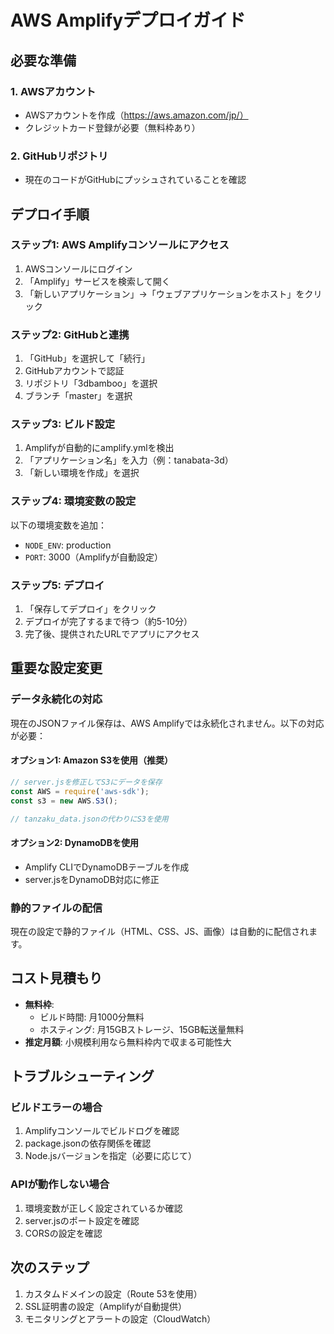 # AWS Amplifyデプロイガイド

## 必要な準備

### 1. AWSアカウント
- AWSアカウントを作成（https://aws.amazon.com/jp/）
- クレジットカード登録が必要（無料枠あり）

### 2. GitHubリポジトリ
- 現在のコードがGitHubにプッシュされていることを確認

## デプロイ手順

### ステップ1: AWS Amplifyコンソールにアクセス
1. AWSコンソールにログイン
2. 「Amplify」サービスを検索して開く
3. 「新しいアプリケーション」→「ウェブアプリケーションをホスト」をクリック

### ステップ2: GitHubと連携
1. 「GitHub」を選択して「続行」
2. GitHubアカウントで認証
3. リポジトリ「3dbamboo」を選択
4. ブランチ「master」を選択

### ステップ3: ビルド設定
1. Amplifyが自動的にamplify.ymlを検出
2. 「アプリケーション名」を入力（例：tanabata-3d）
3. 「新しい環境を作成」を選択

### ステップ4: 環境変数の設定
以下の環境変数を追加：
- `NODE_ENV`: production
- `PORT`: 3000（Amplifyが自動設定）

### ステップ5: デプロイ
1. 「保存してデプロイ」をクリック
2. デプロイが完了するまで待つ（約5-10分）
3. 完了後、提供されたURLでアプリにアクセス

## 重要な設定変更

### データ永続化の対応
現在のJSONファイル保存は、AWS Amplifyでは永続化されません。以下の対応が必要：

#### オプション1: Amazon S3を使用（推奨）
```javascript
// server.jsを修正してS3にデータを保存
const AWS = require('aws-sdk');
const s3 = new AWS.S3();

// tanzaku_data.jsonの代わりにS3を使用
```

#### オプション2: DynamoDBを使用
- Amplify CLIでDynamoDBテーブルを作成
- server.jsをDynamoDB対応に修正

### 静的ファイルの配信
現在の設定で静的ファイル（HTML、CSS、JS、画像）は自動的に配信されます。

## コスト見積もり
- **無料枠**: 
  - ビルド時間: 月1000分無料
  - ホスティング: 月15GBストレージ、15GB転送量無料
- **推定月額**: 小規模利用なら無料枠内で収まる可能性大

## トラブルシューティング

### ビルドエラーの場合
1. Amplifyコンソールでビルドログを確認
2. package.jsonの依存関係を確認
3. Node.jsバージョンを指定（必要に応じて）

### APIが動作しない場合
1. 環境変数が正しく設定されているか確認
2. server.jsのポート設定を確認
3. CORSの設定を確認

## 次のステップ
1. カスタムドメインの設定（Route 53を使用）
2. SSL証明書の設定（Amplifyが自動提供）
3. モニタリングとアラートの設定（CloudWatch）